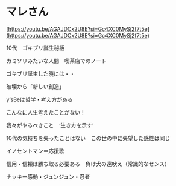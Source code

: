 # マレさん

[https://youtu.be/AGAJDCx2U8E?si=Gc4XC0MySj2f7t5e](https://youtu.be/AGAJDCx2U8E?si=Gc4XC0MySj2f7t5e)

10代　ゴキブリ誕生秘話

カミソリみたいな人間　喫茶店でのノート

ゴキブリ誕生した暁には・・

破壊から「新しい創造」

y‘sBeは哲学・考え方がある

こんなに人生考えたことがない！

我々がやるべきこと　‘生き方を示す‘

10代の気持ちを失ったことはない　この世の中に失望した感性は同じ

イノセントマン＝応援歌

信用・信頼は勝ち取る必要ある　負け犬の遠吠え（常識的なセンス）

ナッキー感動・ジュンジュン・忍者